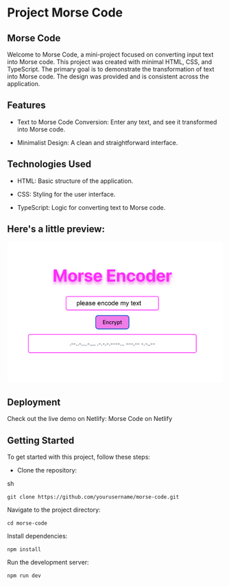 # Project Morse Code

## Morse Code

Welcome to Morse Code, a mini-project focused on converting input text into Morse code. This project was created with minimal HTML, CSS, and TypeScript. The primary goal is to demonstrate the transformation of text into Morse code. The design was provided and is consistent across the application.

## Features

- Text to Morse Code Conversion: Enter any text, and see it transformed into Morse code.

- Minimalist Design: A clean and straightforward interface.

## Technologies Used

- HTML: Basic structure of the application.

- CSS: Styling for the user interface.

- TypeScript: Logic for converting text to Morse code.

## Here's a little preview:

![screenshot](./src/morseEncoderPreview.png)

## Deployment

Check out the live demo on Netlify: Morse Code on Netlify

## Getting Started

To get started with this project, follow these steps:

- Clone the repository:

sh

```
git clone https://github.com/yourusername/morse-code.git
```

Navigate to the project directory:

```
cd morse-code
```

Install dependencies:

```
npm install
```

Run the development server:

```
npm run dev
```
